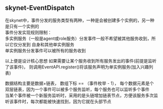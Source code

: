 ## skynet-EventDispatch
在skynet中，事件分发的服务类型有两种，一种是会被创建多个实例的，另一种是只有一个实例的  
事件分发实现规则限制：  
多实例服务（一般是agent或role服务）分发事件一般不希望被其他服务收到，所以它仅分发到 自身和其他单实例服务  
单实例服务分发事件可以被所有的服务收到  

以上便是设计核心思想
如果需要让某个服务收到所有服务发出的事件(前提是监听了该事件)， 则调用EventAPI.register()将该服务声明为单实例服务(加入兴趣列表)   

数据结构主要是数据+链表， 数组下标 == （事件枚举 - 1）， 每个数据元素是个双层链表，因为一个事件可以被多个服务监听，每个服务也可以监听多个事件   
当某个事件被一个新服务监听时，采用的是头链增加链表节点，方便该服务多次监听该事件时，每次都能被快速找到，因为它就在头部节点   
